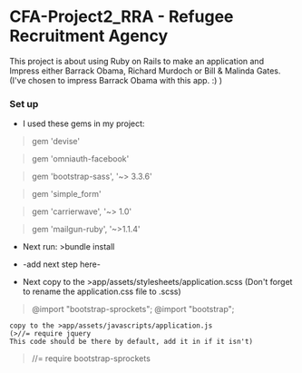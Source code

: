 # CFA-Project2_RRA - Refugee Recruitment Agency

This project is about using Ruby on Rails to make an application and Impress either Barrack Obama, Richard Murdoch or Bill & Malinda Gates. (I've chosen to impress Barrack Obama with this app. :) )

### Set up

* I used these gems in my project:

>gem 'devise'

>gem 'omniauth-facebook'

>gem 'bootstrap-sass', '~> 3.3.6'

>gem 'simple_form'

>gem 'carrierwave', '~> 1.0'

>gem 'mailgun-ruby', '~>1.1.4'

* Next run: >bundle install

* -add next step here-


* Next copy to the >app/assets/stylesheets/application.scss
(Don't forget to rename the application.css file to .scss)

>@import "bootstrap-sprockets";
>@import "bootstrap";

	copy to the >app/assets/javascripts/application.js
	(>//= require jquery 
	This code should be there by default, add it in if it isn't)

>//= require bootstrap-sprockets
